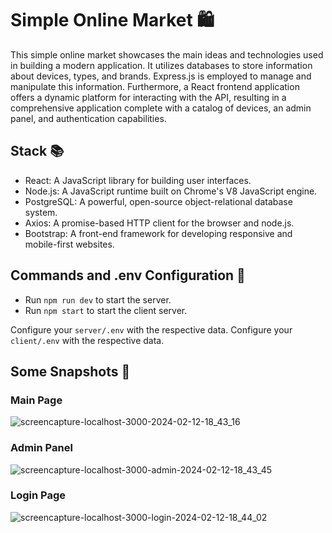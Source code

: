# Simple Online Market 🛍️

This simple online market showcases the main ideas and technologies used in building a modern application. It utilizes databases to store information about devices, types, and brands. Express.js is employed to manage and manipulate this information. Furthermore, a React frontend application offers a dynamic platform for interacting with the API, resulting in a comprehensive application complete with a catalog of devices, an admin panel, and authentication capabilities.

## Stack 📚

- React: A JavaScript library for building user interfaces.
- Node.js: A JavaScript runtime built on Chrome's V8 JavaScript engine.
- PostgreSQL: A powerful, open-source object-relational database system.
- Axios: A promise-based HTTP client for the browser and node.js.
- Bootstrap: A front-end framework for developing responsive and mobile-first websites.

## Commands and .env Configuration 🔧

- Run `npm run dev` to start the server.
- Run `npm start` to start the client server.

Configure your `server/.env` with the respective data.
Configure your `client/.env` with the respective data.

## Some Snapshots 📸

### Main Page
![screencapture-localhost-3000-2024-02-12-18_43_16](https://github.com/JusthackOne/Simple-Online-Market/assets/65730026/2fe048a5-09e5-4eb7-a31c-7547f7fc134a)
### Admin Panel
![screencapture-localhost-3000-admin-2024-02-12-18_43_45](https://github.com/JusthackOne/Simple-Online-Market/assets/65730026/1f448f29-47ff-487b-94d3-54ab98c95843)
### Login Page
![screencapture-localhost-3000-login-2024-02-12-18_44_02](https://github.com/JusthackOne/Simple-Online-Market/assets/65730026/d1a31295-281a-4f3f-a116-007f1b790639)
